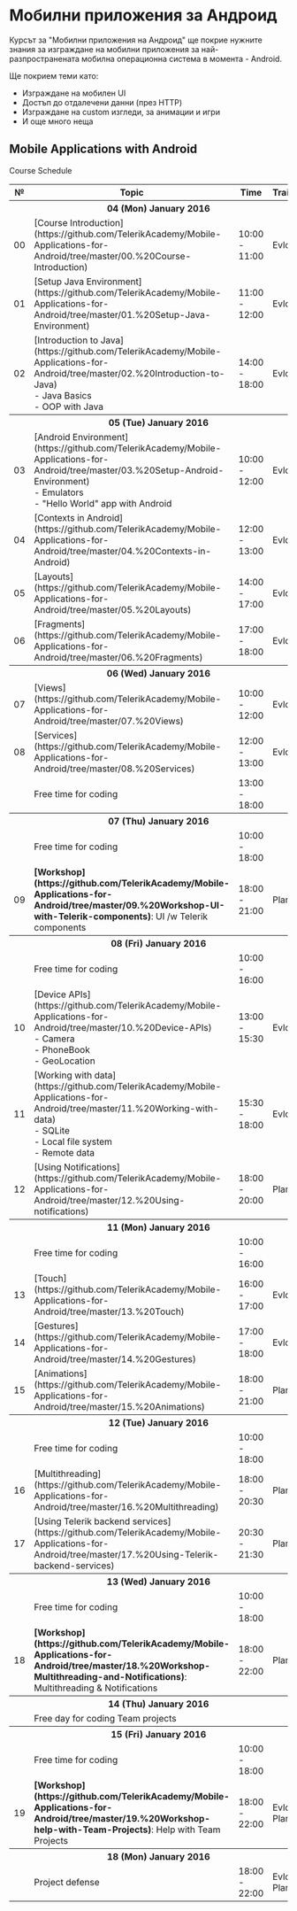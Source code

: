 # Мобилни приложения за Андроид

Курсът за "Мобилни приложения на Андроид" ще покрие нужните знания за изграждане на мобилни приложения за най-разпространената мобилна операционна система в момента - Android.

Ще покрием теми като:

- Изграждане на мобилен UI
- Достъп до отдалечени данни (през HTTP)
- Изграждане на custom изгледи, за анимации и игри
- И още много неща


## Mobile Applications with Android
 Course Schedule

<table>
    <thead>
        <tr><th>№</th><th>Topic</th><th>Time</th><th>Trainer</th></tr>
    </thead>
    <tbody>
        <tr><th colspan="4">04 (Mon) January 2016</th></tr>
        <tr><td>00</td><td>[Course Introduction](https://github.com/TelerikAcademy/Mobile-Applications-for-Android/tree/master/00.%20Course-Introduction)</td><td>10:00 - 11:00</td><td>Evlogi</td></tr>
        <tr><td>01</td><td>[Setup Java Environment](https://github.com/TelerikAcademy/Mobile-Applications-for-Android/tree/master/01.%20Setup-Java-Environment)</td><td>11:00 - 12:00</td><td>Evlogi</td></tr>
        <tr><td>02</td><td>[Introduction to Java](https://github.com/TelerikAcademy/Mobile-Applications-for-Android/tree/master/02.%20Introduction-to-Java)<br>- Java Basics<br>- OOP with Java</td><td>14:00 - 18:00</td><td>Evlogi</td></tr>
        <tr><th colspan="4">05 (Tue) January 2016</th></tr>
        <tr><td>03</td><td>[Android Environment](https://github.com/TelerikAcademy/Mobile-Applications-for-Android/tree/master/03.%20Setup-Android-Environment)<br>- Emulators<br>- "Hello World" app with Android</td><td>10:00 - 12:00</td><td>Evlogi</td></tr>
        <tr><td>04</td><td>[Contexts in Android](https://github.com/TelerikAcademy/Mobile-Applications-for-Android/tree/master/04.%20Contexts-in-Android)</td><td>12:00 - 13:00</td><td>Evlogi</td></tr>
        <tr><td>05</td><td>[Layouts](https://github.com/TelerikAcademy/Mobile-Applications-for-Android/tree/master/05.%20Layouts)</td><td>14:00 - 17:00</td><td>Evlogi</td></tr>
        <tr><td>06</td><td>[Fragments](https://github.com/TelerikAcademy/Mobile-Applications-for-Android/tree/master/06.%20Fragments)</td><td>17:00 - 18:00</td><td>Evlogi</td></tr>
        <tr><th colspan="4">06 (Wed) January 2016</th></tr>
        <tr><td>07</td><td>[Views](https://github.com/TelerikAcademy/Mobile-Applications-for-Android/tree/master/07.%20Views)</td><td>10:00 - 12:00</td><td>Evlogi</td></tr>
        <tr><td>08</td><td>[Services](https://github.com/TelerikAcademy/Mobile-Applications-for-Android/tree/master/08.%20Services)</td><td>12:00 - 13:00</td><td>Evlogi</td></tr>
        <tr><td></td><td>Free time for coding</td><td>13:00 - 18:00</td><td></td></tr>
        <tr><th colspan="4">07 (Thu) January 2016</th></tr>
        <tr><td></td><td>Free time for coding</td><td>10:00 - 18:00</td><td></td></tr>
        <tr><td>09</td><td><strong>[Workshop](https://github.com/TelerikAcademy/Mobile-Applications-for-Android/tree/master/09.%20Workshop-UI-with-Telerik-components)</strong>: UI /w Telerik components</td><td>18:00 - 21:00</td><td>Plamen</td></tr>
        <tr><th colspan="4">08 (Fri) January 2016</th></tr>
        <tr><td></td><td>Free time for coding</td><td>10:00 - 16:00</td><td></td></tr>
        <tr><td>10</td><td>[Device APIs](https://github.com/TelerikAcademy/Mobile-Applications-for-Android/tree/master/10.%20Device-APIs)<br/>- Camera<br/>- PhoneBook<br/>- GeoLocation</td><td>13:00 - 15:30</td><td>Evlogi</td></tr>
        <tr><td>11</td><td>[Working with data](https://github.com/TelerikAcademy/Mobile-Applications-for-Android/tree/master/11.%20Working-with-data)<br/>- SQLite<br/>- Local file system<br/>- Remote data</td><td>15:30 - 18:00</td><td>Evlogi</td></tr>
        <tr><td>12</td><td>[Using Notifications](https://github.com/TelerikAcademy/Mobile-Applications-for-Android/tree/master/12.%20Using-notifications)</td><td>18:00 - 20:00</td><td>Plamen</td></tr>
        <tr><th colspan="4">11 (Mon) January 2016</th></tr>
        <tr><td></td><td>Free time for coding</td><td>10:00 - 16:00</td><td></td></tr>
        <tr><td>13</td><td>[Touch](https://github.com/TelerikAcademy/Mobile-Applications-for-Android/tree/master/13.%20Touch)</td><td>16:00 - 17:00</td><td>Evlogi</td></tr>
        <tr><td>14</td><td>[Gestures](https://github.com/TelerikAcademy/Mobile-Applications-for-Android/tree/master/14.%20Gestures)</td><td>17:00 - 18:00</td><td>Evlogi</td></tr>
        <tr><td>15</td><td>[Animations](https://github.com/TelerikAcademy/Mobile-Applications-for-Android/tree/master/15.%20Animations)</td><td>18:00 - 21:00</td><td>Plamen</td></tr>
        <tr><th colspan="4">12 (Tue) January 2016</th></tr>
        <tr><td></td><td>Free time for coding</td><td>10:00 - 18:00</td><td></td></tr>
        <tr><td>16</td><td>[Multithreading](https://github.com/TelerikAcademy/Mobile-Applications-for-Android/tree/master/16.%20Multithreading)</td><td>18:00 - 20:30</td><td>Plamen</td></tr>
        <tr><td>17</td><td>[Using Telerik backend services](https://github.com/TelerikAcademy/Mobile-Applications-for-Android/tree/master/17.%20Using-Telerik-backend-services)</td><td>20:30 - 21:30</td><td>Plamen</td></tr>
        <tr><th colspan="4">13 (Wed) January 2016</td></tr>
        <tr><td></td><td>Free time for coding</td><td>10:00 - 18:00</td><td></td></tr>
        <tr><td>18</td><td><strong>[Workshop](https://github.com/TelerikAcademy/Mobile-Applications-for-Android/tree/master/18.%20Workshop-Multithreading-and-Notifications)</strong>: Multithreading &amp; Notifications</td><td>18:00 - 22:00</td><td>Plamen</td></tr>
        <tr><th colspan="4">14 (Thu) January 2016</th></tr>
        <tr><td></td><td>Free day for coding Team projects</td><td></td><td></td></tr>
        <tr><th colspan="4">15 (Fri) January 2016</th></tr>
        <tr><td></td><td>Free time for coding</td><td>10:00 - 18:00</td><td></td></tr>
        <tr><td>19</td><td><strong>[Workshop](https://github.com/TelerikAcademy/Mobile-Applications-for-Android/tree/master/19.%20Workshop-help-with-Team-Projects)</strong>: Help with Team Projects</td><td>18:00 - 22:00</td><td>Evlogi<br>Plamen</td></tr>
        <tr><th colspan="4">18 (Mon) January 2016</th></tr>
        <tr><td></td><td>Project defense</td><td>18:00 - 22:00</td><td>Evlogi<br>Plamen</td></tr>
    </tbody>
</table>




